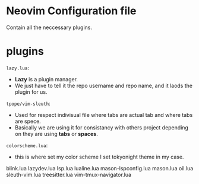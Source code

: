 # Neovim Configuration file 
Contain all the neccessary plugins.

# plugins
`lazy.lua`:
- **Lazy** is a plugin manager.
- We just have to tell it the repo username and repo name, and it laods the plugin for us.

`tpope/vim-sleuth`: 
- Used for respect indivisual file where tabs are actual tab and where tabs are spece.
- Basically we are using it for consistancy with others project depending on they are using **tabs** or **spaces**.

`colorscheme.lua`:
- this is where set my color scheme I set tokyonight theme in my case.

blink.lua
lazydev.lua
lsp.lua
lualine.lua
mason-lspconfig.lua
mason.lua
oil.lua
sleuth-vim.lua
treesitter.lua
vim-tmux-navigator.lua


